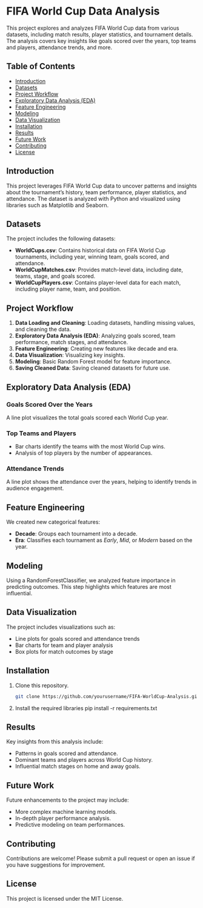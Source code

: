 # FIFA World Cup Data Analysis

This project explores and analyzes FIFA World Cup data from various datasets, including match results, player statistics, and tournament details. The analysis covers key insights like goals scored over the years, top teams and players, attendance trends, and more.

## Table of Contents

- [Introduction](#introduction)
- [Datasets](#datasets)
- [Project Workflow](#project-workflow)
- [Exploratory Data Analysis (EDA)](#exploratory-data-analysis-eda)
- [Feature Engineering](#feature-engineering)
- [Modeling](#modeling)
- [Data Visualization](#data-visualization)
- [Installation](#installation)
- [Results](#results)
- [Future Work](#future-work)
- [Contributing](#contributing)
- [License](#license)

## Introduction

This project leverages FIFA World Cup data to uncover patterns and insights about the tournament’s history, team performance, player statistics, and attendance. The dataset is analyzed with Python and visualized using libraries such as Matplotlib and Seaborn.

## Datasets

The project includes the following datasets:

- **WorldCups.csv**: Contains historical data on FIFA World Cup tournaments, including year, winning team, goals scored, and attendance.
- **WorldCupMatches.csv**: Provides match-level data, including date, teams, stage, and goals scored.
- **WorldCupPlayers.csv**: Contains player-level data for each match, including player name, team, and position.

## Project Workflow

1. **Data Loading and Cleaning**: Loading datasets, handling missing values, and cleaning the data.
2. **Exploratory Data Analysis (EDA)**: Analyzing goals scored, team performance, match stages, and attendance.
3. **Feature Engineering**: Creating new features like decade and era.
4. **Data Visualization**: Visualizing key insights.
5. **Modeling**: Basic Random Forest model for feature importance.
6. **Saving Cleaned Data**: Saving cleaned datasets for future use.

## Exploratory Data Analysis (EDA)

### Goals Scored Over the Years
A line plot visualizes the total goals scored each World Cup year.

### Top Teams and Players
- Bar charts identify the teams with the most World Cup wins.
- Analysis of top players by the number of appearances.

### Attendance Trends
A line plot shows the attendance over the years, helping to identify trends in audience engagement.

## Feature Engineering

We created new categorical features:
- **Decade**: Groups each tournament into a decade.
- **Era**: Classifies each tournament as *Early*, *Mid*, or *Modern* based on the year.

## Modeling

Using a RandomForestClassifier, we analyzed feature importance in predicting outcomes. This step highlights which features are most influential.

## Data Visualization

The project includes visualizations such as:
- Line plots for goals scored and attendance trends
- Bar charts for team and player analysis
- Box plots for match outcomes by stage

## Installation

1. Clone this repository.
   ```bash
   git clone https://github.com/yourusername/FIFA-WorldCup-Analysis.git
2. Install the required libraries
    pip install -r requirements.txt
## Results

Key insights from this analysis include:

- Patterns in goals scored and attendance.
- Dominant teams and players across World Cup history.
- Influential match stages on home and away goals.

## Future Work

Future enhancements to the project may include:

- More complex machine learning models.
- In-depth player performance analysis.
- Predictive modeling on team performances.

## Contributing

Contributions are welcome! Please submit a pull request or open an issue if you have suggestions for improvement.

## License

This project is licensed under the MIT License.
